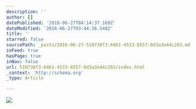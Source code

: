 ```yaml
---
description: ''
author: []
datePublished: '2016-06-27T04:14:37.169Z'
dateModified: '2016-06-27T03:44:36.548Z'
title: ''
starred: false
sourcePath: _posts/2016-06-27-510738f3-6461-4533-8557-0d3a3e44c203.md
inFeed: true
hasPage: true
inNav: false
url: 510738f3-6461-4533-8557-0d3a3e44c203/index.html
_context: 'http://schema.org'
_type: Article

---
```

![](https://the-grid-user-content.s3-us-west-2.amazonaws.com/ed2b5ceb-0679-4ac8-992e-5e290f425be0.jpg)